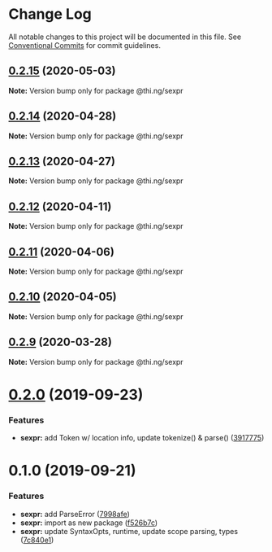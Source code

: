 # Change Log

All notable changes to this project will be documented in this file.
See [Conventional Commits](https://conventionalcommits.org) for commit guidelines.

## [0.2.15](https://github.com/thi-ng/umbrella/compare/@thi.ng/sexpr@0.2.14...@thi.ng/sexpr@0.2.15) (2020-05-03)

**Note:** Version bump only for package @thi.ng/sexpr





## [0.2.14](https://github.com/thi-ng/umbrella/compare/@thi.ng/sexpr@0.2.13...@thi.ng/sexpr@0.2.14) (2020-04-28)

**Note:** Version bump only for package @thi.ng/sexpr





## [0.2.13](https://github.com/thi-ng/umbrella/compare/@thi.ng/sexpr@0.2.12...@thi.ng/sexpr@0.2.13) (2020-04-27)

**Note:** Version bump only for package @thi.ng/sexpr





## [0.2.12](https://github.com/thi-ng/umbrella/compare/@thi.ng/sexpr@0.2.11...@thi.ng/sexpr@0.2.12) (2020-04-11)

**Note:** Version bump only for package @thi.ng/sexpr





## [0.2.11](https://github.com/thi-ng/umbrella/compare/@thi.ng/sexpr@0.2.10...@thi.ng/sexpr@0.2.11) (2020-04-06)

**Note:** Version bump only for package @thi.ng/sexpr





## [0.2.10](https://github.com/thi-ng/umbrella/compare/@thi.ng/sexpr@0.2.9...@thi.ng/sexpr@0.2.10) (2020-04-05)

**Note:** Version bump only for package @thi.ng/sexpr





## [0.2.9](https://github.com/thi-ng/umbrella/compare/@thi.ng/sexpr@0.2.8...@thi.ng/sexpr@0.2.9) (2020-03-28)

**Note:** Version bump only for package @thi.ng/sexpr





# [0.2.0](https://github.com/thi-ng/umbrella/compare/@thi.ng/sexpr@0.1.0...@thi.ng/sexpr@0.2.0) (2019-09-23)

### Features

* **sexpr:** add Token w/ location info, update tokenize() & parse() ([3917775](https://github.com/thi-ng/umbrella/commit/3917775))

# 0.1.0 (2019-09-21)

### Features

* **sexpr:** add ParseError ([7998afe](https://github.com/thi-ng/umbrella/commit/7998afe))
* **sexpr:** import as new package ([f526b7c](https://github.com/thi-ng/umbrella/commit/f526b7c))
* **sexpr:** update SyntaxOpts, runtime, update scope parsing, types ([7c840e1](https://github.com/thi-ng/umbrella/commit/7c840e1))
